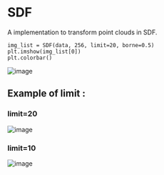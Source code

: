 # SDF
A implementation to transform point clouds in SDF.

```
img_list = SDF(data, 256, limit=20, borne=0.5)
plt.imshow(img_list[0])
plt.colorbar()
```
![image](https://user-images.githubusercontent.com/98736513/231729714-c0384199-b7fb-40ae-bde1-7bd60ce4d581.png)


## Example of limit : 
### limit=20
![image](https://user-images.githubusercontent.com/98736513/231727996-f8e3a875-3b33-4554-8c60-deb01091ca91.png)


### limit=10
![image](https://user-images.githubusercontent.com/98736513/231728060-06d7ef62-378c-4122-bbb9-276c217ca3da.png)
